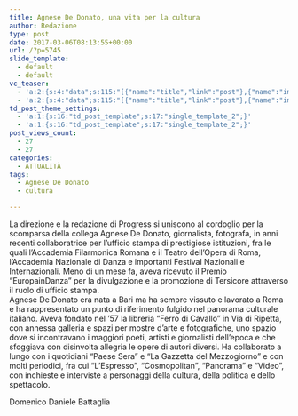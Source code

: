 ```yaml
---
title: Agnese De Donato, una vita per la cultura
author: Redazione
type: post
date: 2017-03-06T08:13:55+00:00
url: /?p=5745
slide_template:
  - default
  - default
vc_teaser:
  - 'a:2:{s:4:"data";s:115:"[{"name":"title","link":"post"},{"name":"image","image":"featured","link":"none"},{"name":"text","mode":"excerpt"}]";s:7:"bgcolor";s:0:"";}'
  - 'a:2:{s:4:"data";s:115:"[{"name":"title","link":"post"},{"name":"image","image":"featured","link":"none"},{"name":"text","mode":"excerpt"}]";s:7:"bgcolor";s:0:"";}'
td_post_theme_settings:
  - 'a:1:{s:16:"td_post_template";s:17:"single_template_2";}'
  - 'a:1:{s:16:"td_post_template";s:17:"single_template_2";}'
post_views_count:
  - 27
  - 27
categories:
  - ATTUALITÀ
tags:
  - Agnese De Donato
  - cultura

---
```

La direzione e la redazione di Progress si uniscono al cordoglio per la scomparsa della collega Agnese De Donato, giornalista, fotografa, in anni recenti collaboratrice per l&#8217;ufficio stampa di prestigiose istituzioni, fra le quali l&#8217;Accademia Filarmonica Romana e il Teatro dell&#8217;Opera di Roma, l&#8217;Accademia Nazionale di Danza e importanti Festival Nazionali e Internazionali. Meno di un mese fa, aveva ricevuto il Premio &#8220;EuropainDanza&#8221; per la divulgazione e la promozione di Tersicore attraverso il ruolo di ufficio stampa.  
Agnese De Donato era nata a Bari ma ha sempre vissuto e lavorato a Roma e ha rappresentato un punto di riferimento fulgido nel panorama culturale italiano. Aveva fondato nel &#8217;57 la libreria “Ferro di Cavallo” in Via di Ripetta, con annessa galleria e spazi per mostre d&#8217;arte e fotografiche, uno spazio dove si incontravano i maggiori poeti, artisti e giornalisti dell&#8217;epoca e che sfoggiava con disinvolta allegria le opere di autori diversi. Ha collaborato a lungo con i quotidiani &#8220;Paese Sera&#8221; e &#8220;La Gazzetta del Mezzogiorno&#8221; e con molti periodici, fra cui &#8220;L&#8217;Espresso&#8221;, &#8220;Cosmopolitan&#8221;, &#8220;Panorama&#8221; e &#8220;Video&#8221;, con inchieste e interviste a personaggi della cultura, della politica e dello spettacolo.

Domenico Daniele Battaglia